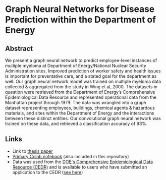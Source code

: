 # Graph Neural Networks for Disease Prediction within the Department of Energy

## Abstract
We present a graph neural network to predict employee-level instances of multiple myeloma at Department of Energy/National Nuclear Security Administration sites. Improved prediction of worker safety and health issues is important for preventative care, and a stated goal for the department as well. Our graph neural network model was trained on multiple myeloma data collected & aggregated from the study in Wing et al, 2000. The datasets in question were retrieved from the Department of Energy’s Comprehensive Epidemiological Data Resource and represented operational data from the Manhattan project through 1979. The data was wrangled into a graph dataset representing employees, buildings, chemical agents & hazardous materials, and sites within the Department of Energy and the interactions between these distinct entities. Our convolutional graph neural network was trained on these data, and retrieved a classification accuracy of 93%. 

## Links
- Link to [thesis paper](https://docs.google.com/document/d/1ykkNsB8uHsSuHsSlIGcACoHuX7Cu0kT-a-__kL0hpf0/edit?usp=sharing)
- [Primary Colab notebook](https://colab.research.google.com/drive/1ZVIQyoNe5XVlMrX6asHCDpUpBu2cTt0L#scrollTo=xRH1HNiOmTFD) (also included in this repository)
- Data was used from the [DOE's Comprehensive Epidemiological Data Resource (CEDR)](https://oriseapps.orau.gov/cedr/) and is available to users who have submitted an application to the CEDR ([see here](https://oriseapps.orau.gov/cedr/sign-up-web-form.aspx))

